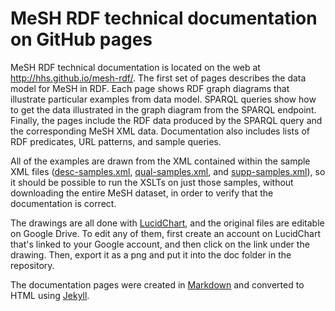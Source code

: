 # MeSH RDF technical documentation on GitHub pages

MeSH RDF technical documentation is located on the web at http://hhs.github.io/mesh-rdf/. The first set of pages describes the data model for MeSH in RDF.  Each page shows RDF graph diagrams that illustrate particular examples from data model. SPARQL queries show how to get the data illustrated in the graph diagram from the SPARQL endpoint. Finally, the pages include the RDF data produced by the SPARQL query and the corresponding MeSH XML data. Documentation also includes lists of RDF predicates, URL patterns, and sample queries.

All of the examples are drawn from the XML contained within the sample XML files ([desc-samples.xml](https://github.com/HHS/meshrdf/blob/master/samples/desc-samples.xml), [qual-samples.xml](https://github.com/HHS/meshrdf/blob/master/samples/qual-samples.xml), and [supp-samples.xml](https://github.com/HHS/meshrdf/blob/master/samples/supp-samples.xml)), so it should be possible to run the XSLTs on just those samples, without downloading the entire MeSH dataset, in order to verify that the documentation is correct.

The drawings are all done with [LucidChart](https://www.lucidchart.com), and the original files are editable on Google Drive.  To edit any of them, first create an account on LucidChart that's linked to your Google account, and then click on the link under the drawing. Then, export it as a png and put it into the doc folder in the repository.

The documentation pages were created in [Markdown](http://daringfireball.net/projects/markdown/) and converted to HTML using [Jekyll](http://jekyllrb.com/). 
